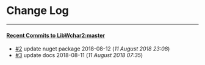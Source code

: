 
# Change Log
----------

#### [Recent Commits to LibWchar2:master](https://github.com/ClnViewer/LibWchar2/commits/master.atom)

- [#2](https://github.com/ClnViewer/LibWchar2/commit/4bd1bcc2160d4ea5aab082bd8895792d3e44ae1b)  	update nuget package 2018-08-12 (*11 August 2018 23:08*)
- [#3](https://github.com/ClnViewer/LibWchar2/commit/386c8c9163301bd2801aeb820f5347ba971c4470)  	update docs 2018-08-11 (*11 August 2018 07:35*)
